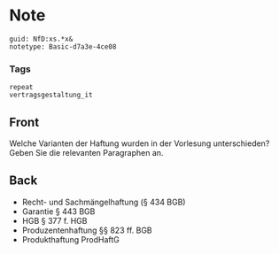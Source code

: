 # Note
```
guid: NfD:xs.*x&
notetype: Basic-d7a3e-4ce08
```

### Tags
```
repeat
vertragsgestaltung_it
```

## Front
Welche Varianten der Haftung wurden in der Vorlesung unterschieden? Geben Sie die relevanten Paragraphen an.

## Back
<ul>
  <li>Recht- und Sachmängelhaftung (§ 434 BGB)
  <li>Garantie § 443 BGB
  <li>HGB § 377 f. HGB
  <li>Produzentenhaftung §§ 823 ff. BGB
  <li>Produkthaftung ProdHaftG
</ul>
